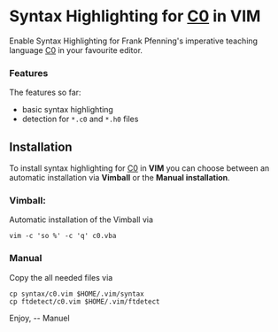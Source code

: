 Syntax Highlighting for [C0][C0] in VIM
==================================

Enable Syntax Highlighting for Frank Pfenning's imperative
teaching language [C0][C0] in your favourite editor.

### Features
The features so far:

- basic syntax highlighting
- detection for `*.c0` and `*.h0` files

Installation
------------

To install syntax highlighting for [C0][C0] in **VIM**
you can choose between an automatic installation via
**Vimball** or the **Manual installation**.

### Vimball:
Automatic installation of the Vimball via

```
vim -c 'so %' -c 'q' c0.vba
```

### Manual 
Copy the all needed files via

```
cp syntax/c0.vim $HOME/.vim/syntax
cp ftdetect/c0.vim $HOME/.vim/ftdetect
```

[C0]: http://c0.typesafety.net/

Enjoy,
-- Manuel

